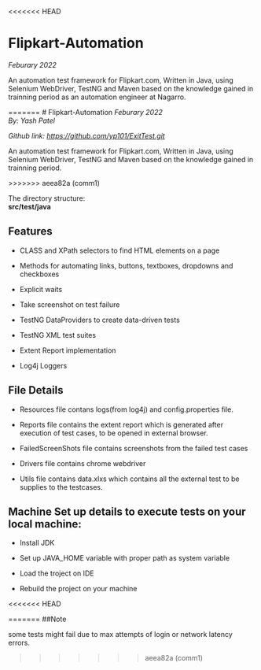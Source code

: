 <<<<<<< HEAD

# Flipkart-Automation
<i>Feburary 2022</i><br>
<p>An automation test framework for Flipkart.com, Written in Java, using Selenium WebDriver, TestNG and Maven based on the knowledge gained in trainning period as an automation engineer at Nagarro.</p>
=======
# Flipkart-Automation
<i>Feburary 2022</i><br>
<i>By: Yash Patel</i><br>

<i>Github link: https://github.com/yp101/ExitTest.git</i><br>

<p>An automation test framework for Flipkart.com, Written in Java, using Selenium WebDriver, TestNG and Maven based on the knowledge gained in trainning period. </p>
>>>>>>> aeea82a (comm1)

</blockquote>

The directory structure:
<br />
<b>src/test/java</b><br />


## Features


- CLASS and XPath selectors to find HTML elements on a page

- Methods for automating links, buttons, textboxes, dropdowns and checkboxes

- Explicit waits

- Take screenshot on test failure

- TestNG DataProviders to create data-driven tests

- TestNG XML test suites

- Extent Report implementation

- Log4j Loggers


## File Details

- Resources file contans logs(from log4j) and config.properties file.

- Reports file contains the extent report which is generated after execution of test cases, to be opened in external browser.

- FailedScreenShots file contains screenshots from the failed test cases

- Drivers file contains chrome webdriver

- Utils file contains data.xlxs which contains all the external test to be supplies to the testcases. 


## Machine Set up details to execute tests on your local machine:

- Install JDK 

- Set up JAVA_HOME variable with proper path as system variable

- Load the troject on IDE

- Rebuild the project on your machine


<<<<<<< HEAD

=======
##Note

some tests might fail due to max attempts of login or network latency errors.
>>>>>>> aeea82a (comm1)
